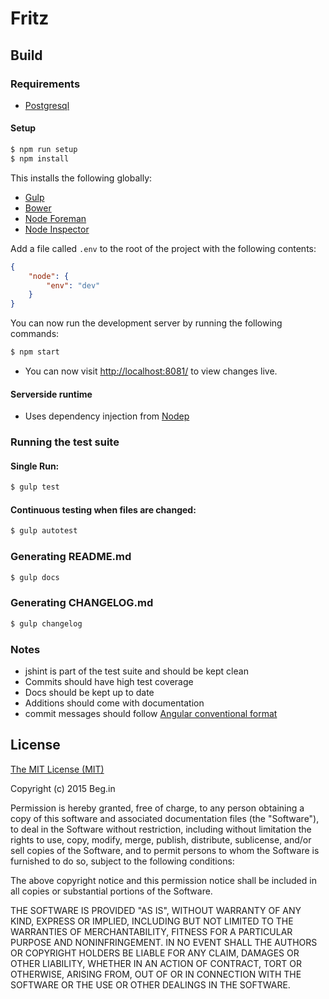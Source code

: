 # Fritz


## Build
### Requirements
- [Postgresql](http://www.postgresql.org/)

#### Setup
```bash
$ npm run setup
$ npm install
```
This installs the following globally:
- [Gulp](http://gulpjs.com/)
- [Bower](http://bower.io/)
- [Node Foreman](http://strongloop.github.io/node-foreman/)
- [Node Inspector](https://github.com/node-inspector/node-inspector)

Add a file called `.env` to the root of the project with the following contents:
```json
{
    "node": {
        "env": "dev"
    }
}
```
You can now run the development server by running the following commands:
```bash
$ npm start
```

- You can now visit [http://localhost:8081/](http://localhost:8081/) to view changes live.

#### Serverside runtime
- Uses dependency injection from [Nodep](http://nodep.org)

### Running the test suite
#### Single Run:
```bash
$ gulp test
```
#### Continuous testing when files are changed:
```bash
$ gulp autotest
```
### Generating README.md
```bash
$ gulp docs
```
### Generating CHANGELOG.md
```bash
$ gulp changelog
```
### Notes
- jshint is part of the test suite and should be kept clean
- Commits should have high test coverage
- Docs should be kept up to date
- Additions should come with documentation
- commit messages should follow [Angular conventional format](https://github.com/stevemao/conventional-changelog-angular/blob/master/convention.md)


## License
[The MIT License (MIT)](http://www.opensource.org/licenses/mit-license.html)

Copyright (c) 2015 Beg.in

Permission is hereby granted, free of charge, to any person obtaining a copy
of this software and associated documentation files (the "Software"), to deal
in the Software without restriction, including without limitation the rights
to use, copy, modify, merge, publish, distribute, sublicense, and/or sell
copies of the Software, and to permit persons to whom the Software is
furnished to do so, subject to the following conditions:

The above copyright notice and this permission notice shall be included in
all copies or substantial portions of the Software.

THE SOFTWARE IS PROVIDED "AS IS", WITHOUT WARRANTY OF ANY KIND, EXPRESS OR
IMPLIED, INCLUDING BUT NOT LIMITED TO THE WARRANTIES OF MERCHANTABILITY,
FITNESS FOR A PARTICULAR PURPOSE AND NONINFRINGEMENT. IN NO EVENT SHALL THE
AUTHORS OR COPYRIGHT HOLDERS BE LIABLE FOR ANY CLAIM, DAMAGES OR OTHER
LIABILITY, WHETHER IN AN ACTION OF CONTRACT, TORT OR OTHERWISE, ARISING FROM,
OUT OF OR IN CONNECTION WITH THE SOFTWARE OR THE USE OR OTHER DEALINGS IN
THE SOFTWARE.


